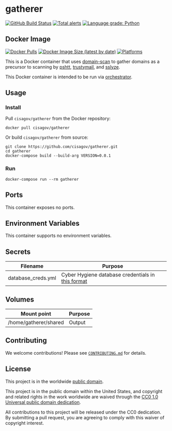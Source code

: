 # gatherer #

[![GitHub Build Status](https://github.com/cisagov/gatherer/workflows/build/badge.svg)](https://github.com/cisagov/gatherer/actions)
[![Total alerts](https://img.shields.io/lgtm/alerts/g/cisagov/gatherer.svg?logo=lgtm&logoWidth=18)](https://lgtm.com/projects/g/cisagov/gatherer/alerts/)
[![Language grade: Python](https://img.shields.io/lgtm/grade/python/g/cisagov/gatherer.svg?logo=lgtm&logoWidth=18)](https://lgtm.com/projects/g/cisagov/gatherer/context:python)

## Docker Image ##

[![Docker Pulls](https://img.shields.io/docker/pulls/cisagov/gatherer)](https://hub.docker.com/r/cisagov/gatherer)
[![Docker Image Size (latest by date)](https://img.shields.io/docker/image-size/cisagov/gatherer)](https://hub.docker.com/r/cisagov/gatherer)
[![Platforms](https://img.shields.io/badge/platforms-amd64%20%7C%20arm%2Fv6%20%7C%20arm%2Fv7%20%7C%20arm64%20%7C%20ppc64le%20%7C%20s390x-blue)](https://hub.docker.com/r/cisagov/gatherer/tags)

This is a Docker container that uses
[domain-scan](https://github.com/18F/domain-scan) to gather domains as
a precursor to scanning by [pshtt](https://github.com/cisagov/pshtt),
[trustymail](https://github.com/cisagov/trustymail), and
[sslyze](https://github.com/nabla-c0d3/sslyze).

This Docker container is intended to be run via
[orchestrator](https://github.com/cisagov/orchestrator).

## Usage ##

### Install ###

Pull `cisagov/gatherer` from the Docker repository:

    docker pull cisagov/gatherer

Or build `cisagov/gatherer` from source:

    git clone https://github.com/cisagov/gatherer.git
    cd gatherer
    docker-compose build --build-arg VERSION=0.0.1

### Run ###

    docker-compose run --rm gatherer

## Ports ##

This container exposes no ports.

## Environment Variables ##

This container supports no environment variables.

## Secrets ##

| Filename      | Purpose              |
|---------------|----------------------|
| database_creds.yml | Cyber Hygiene database credentials in [this format](https://github.com/cisagov/mongo-db-from-config#usage) |

## Volumes ##

| Mount point | Purpose        |
|-------------|----------------|
| /home/gatherer/shared | Output |

## Contributing ##

We welcome contributions!  Please see [`CONTRIBUTING.md`](CONTRIBUTING.md) for
details.

## License ##

This project is in the worldwide [public domain](LICENSE).

This project is in the public domain within the United States, and
copyright and related rights in the work worldwide are waived through
the [CC0 1.0 Universal public domain
dedication](https://creativecommons.org/publicdomain/zero/1.0/).

All contributions to this project will be released under the CC0
dedication. By submitting a pull request, you are agreeing to comply
with this waiver of copyright interest.
